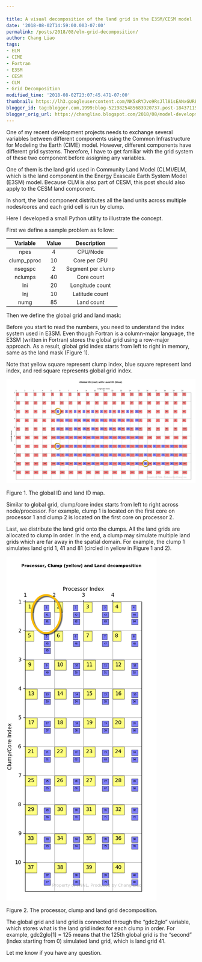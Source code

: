 ```yaml
---
 
title: A visual decomposition of the land grid in the E3SM/CESM model
date: '2018-08-02T14:59:00.003-07:00'
permalink: /posts/2018/08/elm-grid-decomposition/
author: Chang Liao
tags:
- ELM
- CIME
- Fortran
- E3SM
- CESM
- CLM
- Grid Decomposition
modified_time: '2018-08-02T23:07:45.471-07:00'
thumbnail: https://lh3.googleusercontent.com/NK5xRYJvo9RsJll8isEANxGUREJvm8rQSW8YuM4LLHByuSW3wIO5bMHW15nzwgP5zqKmXBnKlkv5-O0RQ5iZbcXOI4nszOVLVgzLOaDsibN32vfbo0puI3KqQE9afOQ8LHGEem-4PQG3Ew=s72-c
blogger_id: tag:blogger.com,1999:blog-5219825485683920737.post-1843711549862235551
blogger_orig_url: https://changliao.blogspot.com/2018/08/model-development-005.html
---
```


One of my recent development projects needs to exchange several variables between different components using the Common Infrastructure for Modeling the Earth (CIME) model. However, different components have different grid systems. Therefore, I have to get familiar with the grid system of these two component before assigning any variables.

One of them is the land grid used in Community Land Model (CLM)/ELM, which is the land component in the Energy Exascale Earth System Model (E3SM) model. Because CLM is also part of CESM, this post should also apply to the CESM land component.

In short, the land component distributes all the land units across multiple nodes/cores and each grid cell is run by clump.

Here I developed a small Python utility to illustrate the concept.

First we define a sample problem as follow:

|   Variable   | Value |    Description    |
|:------------:|:-----:|:-----------------:|
|     npes     |   4   |      CPU/Node     |
| clump_pproc  |   10  |    Core per CPU   |
|   nsegspc    |   2   | Segment per clump |
|    nclumps   |   40  |     Core count    |
|      lni     |   20  |  Longitude count  |
|      lnj     |   10  |   Latitude count  |
|     numg     |   85  |     Land count    |

Then we define the global grid and land mask:

Before you start to read the numbers, you need to understand the index system used in E3SM.
Even though Fortran is a column-major language, the E3SM (written in Fortran) stores the global grid using a row-major approach. As a result, global grid index starts from left to right in memory, same as the land mask (Figure 1).

Note that yellow square represent clump index, blue square represent land index, and red square represents global grid index.

![Figure 1](https://github.com/changliao/changliao.github.io/blob/main/_figure/land_mask.png?raw=true)

Figure 1. The global ID and land ID map.


Similar to global grid, clump/core index starts from left to right across node/processor. For example, clump 1 is located on the first core on processor 1 and clump 2 is located on the first core on processor 2.

Last, we distribute the land grid onto the clumps. All the land grids are allocated to clump in order. In the end, a clump may simulate multiple land grids which are far away in the spatial domain. For example, the clump 1 simulates land grid 1, 41 and 81 (circled in yellow in Figure 1 and 2).


![Figure 2](https://github.com/changliao/changliao.github.io/blob/main/_figure/elm_clump.png?raw=true)

Figure 2. The processor, clump and land grid decomposition.


The global grid and land grid is connected through the “gdc2glo” variable, which stores what is the land grid index for each clump in order. For example, gdc2glo[1] = 125 means that the 125th global grid is the “second” (index starting from 0) simulated land grid, which is land grid 41.

Let me know if you have any question.